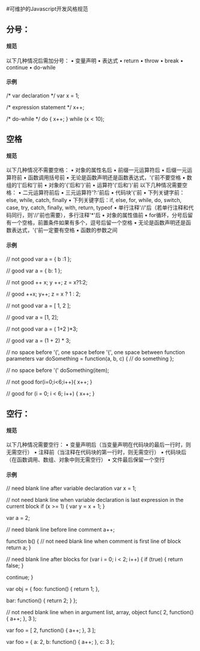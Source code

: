 #可维护的Javascript开发风格规范


## 分号：

#### 规范
以下几种情况后需加分号：
•	变量声明
•	表达式
•	return
•	throw
•	break
•	continue
•	do-while

#### 示例

/* var declaration */
var x = 1;

/* expression statement */
x++;

/* do-while */
do {
    x++;
} while (x < 10);


## 空格
#### 规范
以下几种情况不需要空格：
	•	对象的属性名后
	•	前缀一元运算符后
	•	后缀一元运算符前
	•	函数调用括号前
	•	无论是函数声明还是函数表达式，'('前不要空格
	•	数组的'['后和']'前
	•	对象的'{'后和'}'前
	•	运算符'('后和')'前
以下几种情况需要空格：
	•	二元运算符前后
	•	三元运算符'?:'前后
	•	代码块'{'前
	•	下列关键字前：else, while, catch, finally
	•	下列关键字后：if, else, for, while, do, switch, case, try, catch, finally, with, return, typeof
	•	单行注释'//'后（若单行注释和代码同行，则'//'前也需要），多行注释'*'后
	•	对象的属性值前
	•	for循环，分号后留有一个空格，前置条件如果有多个，逗号后留一个空格
	•	无论是函数声明还是函数表达式，'{'前一定要有空格
	•	函数的参数之间
	
#### 示例

// not good
var a = {
    b :1
};

// good
var a = {
    b: 1
};

// not good
++ x;
y ++;
z = x?1:2;

// good
++x;
y++;
z = x ? 1 : 2;

// not good
var a = [ 1, 2 ];

// good
var a = [1, 2];

// not good
var a = ( 1+2 )*3;

// good
var a = (1 + 2) * 3;

// no space before '(', one space before '{', one space between function parameters
var doSomething = function(a, b, c) {
    // do something
};

// no space before '('
doSomething(item);

// not good
for(i=0;i<6;i++){
    x++;
}

// good
for (i = 0; i < 6; i++) {
    x++;
}

## 空行：
#### 规范
以下几种情况需要空行：
	•	变量声明后（当变量声明在代码块的最后一行时，则无需空行）
	•	注释前（当注释在代码块的第一行时，则无需空行）
	•	代码块后（在函数调用、数组、对象中则无需空行）
	•	文件最后保留一个空行


#### 示例
// need blank line after variable declaration
var x = 1;

// not need blank line when variable declaration is last expression in the current block
if (x >= 1) {
    var y = x + 1;
}

var a = 2;

// need blank line before line comment
a++;

function b() {
    // not need blank line when comment is first line of block
    return a;
}

// need blank line after blocks
for (var i = 0; i < 2; i++) {
    if (true) {
        return false;
    }

   continue;
}

var obj = {
    foo: function() {
        return 1;
    },

   bar: function() {
    return 2;
   }
};

// not need blank line when in argument list, array, object
func(
    2,
    function() {
        a++;
    },
    3
);

var foo = [
    2,
    function() {
        a++;
    },
    3
];


var foo = {
    a: 2,
    b: function() {
        a++;
    },
    c: 3
};



